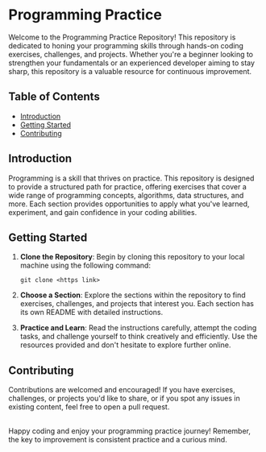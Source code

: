 # Programming Practice

Welcome to the Programming Practice Repository! This repository is dedicated to honing your programming skills through hands-on coding exercises, challenges, and projects. Whether you're a beginner looking to strengthen your fundamentals or an experienced developer aiming to stay sharp, this repository is a valuable resource for continuous improvement.

## Table of Contents

- [Introduction](#introduction)
- [Getting Started](#getting-started)
- [Contributing](#contributing)

## Introduction

Programming is a skill that thrives on practice. This repository is designed to provide a structured path for practice, offering exercises that cover a wide range of programming concepts, algorithms, data structures, and more. Each section provides opportunities to apply what you've learned, experiment, and gain confidence in your coding abilities.

## Getting Started

1. **Clone the Repository**: Begin by cloning this repository to your local machine using the following command:
   ```
   git clone <https link>
   ```

2. **Choose a Section**: Explore the sections within the repository to find exercises, challenges, and projects that interest you. Each section has its own README with detailed instructions.

3. **Practice and Learn**: Read the instructions carefully, attempt the coding tasks, and challenge yourself to think creatively and efficiently. Use the resources provided and don't hesitate to explore further online.

## Contributing

Contributions are welcomed and encouraged! If you have exercises, challenges, or projects you'd like to share, or if you spot any issues in existing content, feel free to open a pull request.

</br >
Happy coding and enjoy your programming practice journey! Remember, the key to improvement is consistent practice and a curious mind.
